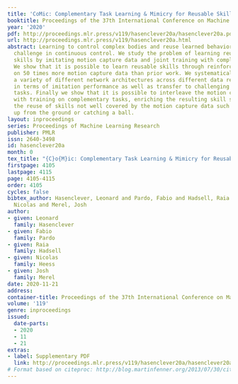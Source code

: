 ```yaml
---
title: 'CoMic: Complementary Task Learning & Mimicry for Reusable Skills'
booktitle: Proceedings of the 37th International Conference on Machine Learning
year: '2020'
pdf: http://proceedings.mlr.press/v119/hasenclever20a/hasenclever20a.pdf
url: http://proceedings.mlr.press/v119/hasenclever20a.html
abstract: Learning to control complex bodies and reuse learned behaviors is a longstanding
  challenge in continuous control. We study the problem of learning reusable humanoid
  skills by imitating motion capture data and joint training with complementary tasks.
  We show that it is possible to learn reusable skills through reinforcement learning
  on 50 times more motion capture data than prior work. We systematically compare
  a variety of different network architectures across different data regimes both
  in terms of imitation performance as well as transfer to challenging locomotion
  tasks. Finally we show that it is possible to interleave the motion capture tracking
  with training on complementary tasks, enriching the resulting skill space, and enabling
  the reuse of skills not well covered by the motion capture data such as getting
  up from the ground or catching a ball.
layout: inproceedings
series: Proceedings of Machine Learning Research
publisher: PMLR
issn: 2640-3498
id: hasenclever20a
month: 0
tex_title: "{C}o{M}ic: Complementary Task Learning & Mimicry for Reusable Skills"
firstpage: 4105
lastpage: 4115
page: 4105-4115
order: 4105
cycles: false
bibtex_author: Hasenclever, Leonard and Pardo, Fabio and Hadsell, Raia and Heess,
  Nicolas and Merel, Josh
author:
- given: Leonard
  family: Hasenclever
- given: Fabio
  family: Pardo
- given: Raia
  family: Hadsell
- given: Nicolas
  family: Heess
- given: Josh
  family: Merel
date: 2020-11-21
address: 
container-title: Proceedings of the 37th International Conference on Machine Learning
volume: '119'
genre: inproceedings
issued:
  date-parts:
  - 2020
  - 11
  - 21
extras:
- label: Supplementary PDF
  link: http://proceedings.mlr.press/v119/hasenclever20a/hasenclever20a-supp.pdf
# Format based on citeproc: http://blog.martinfenner.org/2013/07/30/citeproc-yaml-for-bibliographies/
---
```

